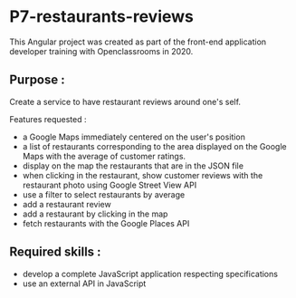 # P7-restaurants-reviews

This Angular project was created as part of the front-end application developer training with Openclassrooms in 2020.

## Purpose :

Create a service to have restaurant reviews around one's self.

Features requested :

- a Google Maps immediately centered on the user's position
- a list of restaurants corresponding to the area displayed on the Google Maps with the average of customer ratings.
- display on the map the restaurants that are in the JSON file
- when clicking in the restaurant, show customer reviews with the restaurant photo using Google Street View API
- use a filter to select restaurants by average
- add a restaurant review
- add a restaurant by clicking in the map
- fetch restaurants with the Google Places API

## Required skills :

- develop a complete JavaScript application respecting specifications
- use an external API in JavaScript
